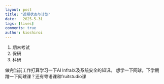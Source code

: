 ```yaml
---
layout: post
title: "近期状态与计划"
date:   2025-5-31
tags: [lives]
comments: true
author: kioshiroi
---
```

1. 期末考试
2. 保研
3. 科研

做完当前工作打算学习一下AI Infra以及系统安全的知识。
想学一下网球，下学期蹭一下网球课？还有粤语课和fruitstudio课